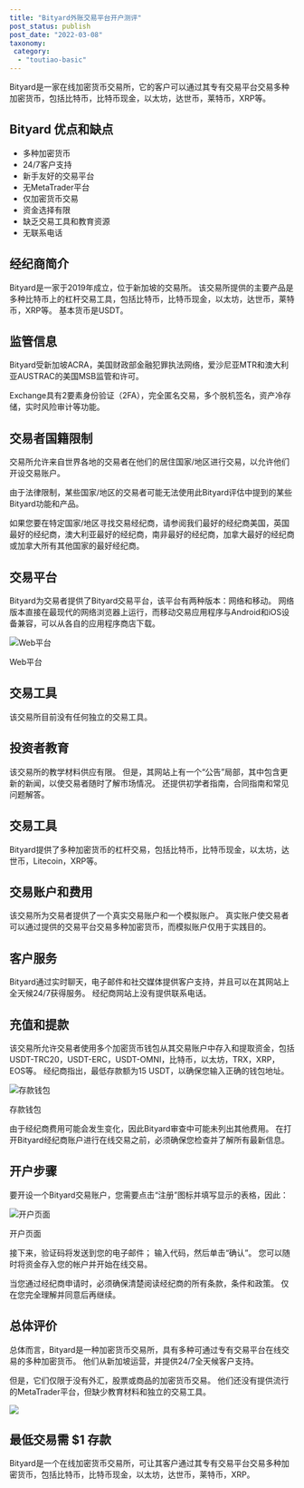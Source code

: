 ```yaml
---
title: "Bityard外账交易平台开户测评"
post_status: publish
post_date: "2022-03-08"
taxonomy:
 category: 
  - "toutiao-basic"
---
```


Bityard是一家在线加密货币交易所，它的客户可以通过其专有交易平台交易多种加密货币，包括比特币，比特币现金，以太坊，达世币，莱特币，XRP等。

## Bityard 优点和缺点
- 多种加密货币
- 24/7客户支持
- 新手友好的交易平台
- 无MetaTrader平台
- 仅加密货币交易
- 资金选择有限
- 缺乏交易工具和教育资源
- 无联系电话


## 经纪商简介

Bityard是一家于2019年成立，位于新加坡的交易所。 该交易所提供的主要产品是多种比特币上的杠杆交易工具，包括比特币，比特币现金，以太坊，达世币，莱特币，XRP等。 基本货币是USDT。

## 监管信息

Bityard受新加坡ACRA，美国财政部金融犯罪执法网络，爱沙尼亚MTR和澳大利亚AUSTRAC的美国MSB监管和许可。

Exchange具有2要素身份验证（2FA），完全匿名交易，多个脱机签名，资产冷存储，实时风险审计等功能。

## 交易者国籍限制

交易所允许来自世界各地的交易者在他们的居住国家/地区进行交易，以允许他们开设交易账户。

由于法律限制，某些国家/地区的交易者可能无法使用此Bityard评估中提到的某些Bityard功能和产品。

如果您要在特定国家/地区寻找交易经纪商，请参阅我们最好的经纪商美国，英国最好的经纪商，澳大利亚最好的经纪商，南非最好的经纪商，加拿大最好的经纪商或加拿大所有其他国家的最好经纪商。

## 交易平台

Bityard为交易者提供了Bityard交易平台，该平台有两种版本：网络和移动。 网络版本直接在最现代的网络浏览器上运行，而移动交易应用程序与Android和iOS设备兼容，可以从各自的应用程序商店下载。

![Web平台](https://cdn.fendou.la/funstoutiao/2020/11/Bityard-Review-Web-Platform-707x1024.jpg "Web平台")

Web平台

## 交易工具

该交易所目前没有任何独立的交易工具。

## 投资者教育

该交易所的教学材料供应有限。 但是，其网站上有一个“公告”局部，其中包含更新的新闻，以使交易者随时了解市场情况。 还提供初学者指南，合同指南和常见问题解答。

## 交易工具

Bityard提供了多种加密货币的杠杆交易，包括比特币，比特币现金，以太坊，达世币，Litecoin，XRP等。

## 交易账户和费用

该交易所为交易者提供了一个真实交易账户和一个模拟账户。 真实账户使交易者可以通过提供的交易平台交易多种加密货币，而模拟账户仅用于实践目的。

## 客户服务

Bityard通过实时聊天，电子邮件和社交媒体提供客户支持，并且可以在其网站上全天候24/7获得服务。 经纪商网站上没有提供联系电话。

## 充值和提款

该交易所允许交易者使用多个加密货币钱包从其交易账户中存入和提取资金，包括USDT-TRC20，USDT-ERC，USDT-OMNI，比特币，以太坊，TRX，XRP，EOS等。 经纪商指出，最低存款额为15 USDT，以确保您输入正确的钱包地址。

![存款钱包](https://cdn.fendou.la/funstoutiao/2020/11/Bityard-Review-Deposit-Wallets.jpg "存款钱包")

存款钱包

由于经纪商费用可能会发生变化，因此Bityard审查中可能未列出其他费用。 在打开Bityard经纪商账户进行在线交易之前，必须确保您检查并了解所有最新信息。

## 开户步骤

要开设一个Bityard交易账户，您需要点击“注册”图标并填写显示的表格，因此：

![开户页面](https://cdn.fendou.la/funstoutiao/2020/11/Bityard-Review-Account-Opening-Page-702x1024.jpg "开户页面")

开户页面

接下来，验证码将发送到您的电子邮件； 输入代码，然后单击“确认”。 您可以随时将资金存入您的帐户并开始在线交易。

当您通过经纪商申请时，必须确保清楚阅读经纪商的所有条款，条件和政策。 仅在您完全理解并同意后再继续。

## 总体评价

总体而言，Bityard是一种加密货币交易所，具有多种可通过专有交易平台在线交易的多种加密货币。 他们从新加坡运营，并提供24/7全天候客户支持。

但是，它们仅限于没有外汇，股票或商品的加密货币交易。 他们还没有提供流行的MetaTrader平台，但缺少教育材料和独立的交易工具。

![](https://cdn.fendou.la/funstoutiao/2020/11/Bityard-Logo.png)

## 最低交易需 **$1** 存款

Bityard是一个在线加密货币交易所，可让其客户通过其专有交易平台交易多种加密货币，包括比特币，比特币现金，以太坊，达世币，莱特币，XRP。
